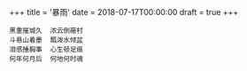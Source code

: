 +++
title = '暴雨'
date = 2018-07-17T00:00:00
draft = true
+++

```text
黑重摧城久  浓云倒蔽村
斗悬山着墨  瓢泼水倾盆
泪感捶胸事  心生顿足痕
何年何月后  何地何时魂
```

